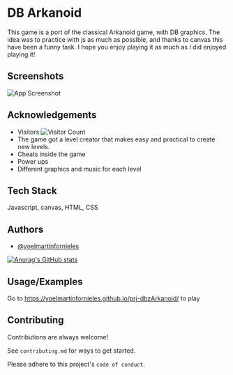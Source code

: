 
# DB Arkanoid

This game is a port of the classical Arkanoid game, with DB graphics.
The idea was to practice with js as much as possible, and thanks to canvas this have been a funny task. I hope you enjoy playing it as much as I did enjoyed playing it!

## Screenshots

![App Screenshot](https://media-exp1.licdn.com/dms/image/C4D22AQFBWX3JtbdLxw/feedshare-shrink_2048_1536/0/1632390296482?e=1637193600&v=beta&t=E78gZiZmjh2DyJYnn2x8kN6Gb5zwj155tfS3eonbXJM)

  
## Acknowledgements

 - Visitors:![Visitor Count](https://profile-counter.glitch.me/{yoelmartinfornieles}/count.svg)
 - The game got a level creator that makes easy and practical to create new levels.
 - Cheats inside the game
 - Power ups
 - Different graphics and music for each level

  
## Tech Stack

Javascript, canvas, HTML, CSS

  
## Authors

- [@yoelmartinfornieles](https://github.com/yoelmartinfornieles)

[![Anurag's GitHub stats](https://github-readme-stats.vercel.app/api?username=yoelmartinfornieles&show_icons=true)](https://github.com/yoelmartinfornieles/prj-dbzArkanoid)

  
## Usage/Examples

Go to https://yoelmartinfornieles.github.io/prj-dbzArkanoid/ to play

  
## Contributing

Contributions are always welcome!

See `contributing.md` for ways to get started.

Please adhere to this project's `code of conduct`.

  
